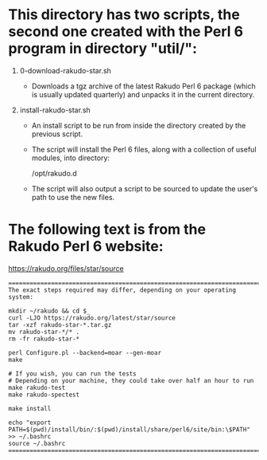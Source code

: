 # This directory has two scripts, the second one created with the Perl 6 program in directory "util/":

1. 0-download-rakudo-star.sh

    + Downloads a tgz archive of the latest Rakudo Perl 6 package (which
      is usually updated quarterly) and unpacks it in the current
      directory.

2. install-rakudo-star.sh

    + An install script to be run from inside the directory created by the previous script.

    + The script will install the Perl 6 files, along with a collection of useful modules, into directory:

        /opt/rakudo.d

    +  The script will also output a script to be sourced to update the user's path to use the new files.


# The following text is from the Rakudo Perl 6 website:
  https://rakudo.org/files/star/source

```
=============================================================================
The exact steps required may differ, depending on your operating system:

mkdir ~/rakudo && cd $_
curl -LJO https://rakudo.org/latest/star/source
tar -xzf rakudo-star-*.tar.gz
mv rakudo-star-*/* .
rm -fr rakudo-star-*

perl Configure.pl --backend=moar --gen-moar
make

# If you wish, you can run the tests
# Depending on your machine, they could take over half an hour to run
make rakudo-test
make rakudo-spectest

make install

echo "export PATH=$(pwd)/install/bin/:$(pwd)/install/share/perl6/site/bin:\$PATH" >> ~/.bashrc
source ~/.bashrc
=============================================================================
```
